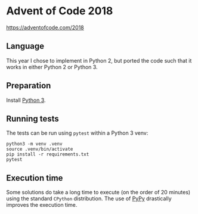 # Advent of Code 2018

https://adventofcode.com/2018

## Language

This year I chose to implement in Python 2, but ported the code such that it
works in either Python 2 or Python 3.

## Preparation

Install [Python 3](https://www.python.org/).

## Running tests

The tests can be run using `pytest` within a Python 3 venv:

```console
python3 -m venv .venv
source .venv/bin/activate
pip install -r requirements.txt
pytest
```

## Execution time

Some solutions do take a long time to execute (on the order of 20 minutes) using
the standard `CPython` distribution. The use of [PyPy](https://www.pypy.org/)
drastically improves the execution time.
